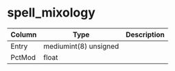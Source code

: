 # spell_mixology


Column | Type | Description
--- | --- | ---
Entry | mediumint(8) unsigned | 
PctMod | float | 
